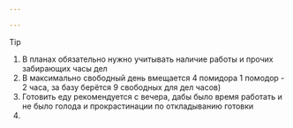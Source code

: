 ```yaml
---

---
```

> [!TIP]
> 1. В планах обязательно нужно учитывать наличие работы и прочих забирающих часы дел
> 2. В максимально свободный день вмещается 4 помидора
> 	1 помодор - 2 часа, за базу берётся 9 свободных для дел часов)
> 3. Готовить еду рекомендуется с вечера, дабы было время работать и не было голода и прокрастинации по откладыванию готовки
> 4. 
> 


